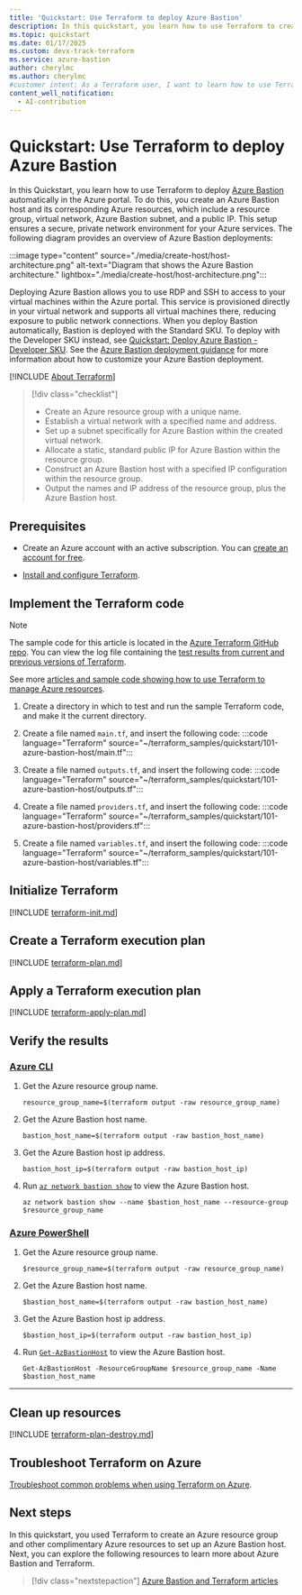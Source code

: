 ```yaml
---
title: 'Quickstart: Use Terraform to deploy Azure Bastion'
description: In this quickstart, you learn how to use Terraform to create Azure resources for an Azure Bastion deployment.'
ms.topic: quickstart
ms.date: 01/17/2025
ms.custom: devx-track-terraform
ms.service: azure-bastion
author: cherylmc
ms.author: cherylmc
#customer intent: As a Terraform user, I want to learn how to use Terraform to create Azure resources that set up Azure Bastion host. The Azure resources in an Azure Bastion deployment include an Azure resource group, a virtual network, an Azure Bastion subnet, a public IP, and an Azure Bastion host.
content_well_notification: 
  - AI-contribution
---
```


# Quickstart: Use Terraform to deploy Azure Bastion

In this Quickstart, you learn how to use Terraform to deploy [Azure Bastion](bastion-overview.md) automatically in the Azure portal. To do this, you create an Azure Bastion host and its corresponding Azure resources, which include a resource group, virtual network, Azure Bastion subnet, and a public IP. This setup ensures a secure, private network environment for your Azure services. The following diagram provides an overview of Azure Bastion deployments:

:::image type="content" source="./media/create-host/host-architecture.png" alt-text="Diagram that shows the Azure Bastion architecture." lightbox="./media/create-host/host-architecture.png":::

Deploying Azure Bastion allows you to use RDP and SSH to access to your virtual machines within the Azure portal. This service is provisioned directly in your virtual network and supports all virtual machines there, reducing exposure to public network connections. When you deploy Bastion automatically, Bastion is deployed with the Standard SKU. To deploy with the Developer SKU instead, see [Quickstart: Deploy Azure Bastion - Developer SKU](quickstart-developer-sku.md). See the [Azure Bastion deployment guidance](quickstart-host-portal.md) for more information about how to customize your Azure Bastion deployment.

[!INCLUDE [About Terraform](~/azure-dev-docs-pr/articles/terraform/includes/abstract.md)]

> [!div class="checklist"]
> * Create an Azure resource group with a unique name.
> * Establish a virtual network with a specified name and address.
> * Set up a subnet specifically for Azure Bastion within the created virtual network.
> * Allocate a static, standard public IP for Azure Bastion within the resource group.
> * Construct an Azure Bastion host with a specified IP configuration within the resource group.
> * Output the names and IP address of the resource group, plus the Azure Bastion host.

## Prerequisites

- Create an Azure account with an active subscription. You can [create an account for free](https://azure.microsoft.com/free/?WT.mc_id=A261C142F).

- [Install and configure Terraform](/azure/developer/terraform/quickstart-configure).

## Implement the Terraform code

> [!NOTE]
> The sample code for this article is located in the [Azure Terraform GitHub repo](https://github.com/Azure/terraform/tree/master/quickstart/101-azure-bastion-host). You can view the log file containing the [test results from current and previous versions of Terraform](https://github.com/Azure/terraform/tree/master/quickstart/101-azure-bastion-host/TestRecord.md).
> 
> See more [articles and sample code showing how to use Terraform to manage Azure resources](/azure/terraform).

1. Create a directory in which to test and run the sample Terraform code, and make it the current directory.

1. Create a file named `main.tf`, and insert the following code:
:::code language="Terraform" source="~/terraform_samples/quickstart/101-azure-bastion-host/main.tf":::

1. Create a file named `outputs.tf`, and insert the following code:
:::code language="Terraform" source="~/terraform_samples/quickstart/101-azure-bastion-host/outputs.tf":::

1. Create a file named `providers.tf`, and insert the following code:
:::code language="Terraform" source="~/terraform_samples/quickstart/101-azure-bastion-host/providers.tf":::

1. Create a file named `variables.tf`, and insert the following code:
:::code language="Terraform" source="~/terraform_samples/quickstart/101-azure-bastion-host/variables.tf":::

## Initialize Terraform

[!INCLUDE [terraform-init.md](~/azure-dev-docs-pr/articles/terraform/includes/terraform-init.md)]

## Create a Terraform execution plan

[!INCLUDE [terraform-plan.md](~/azure-dev-docs-pr/articles/terraform/includes/terraform-plan.md)]

## Apply a Terraform execution plan

[!INCLUDE [terraform-apply-plan.md](~/azure-dev-docs-pr/articles/terraform/includes/terraform-apply-plan.md)]

## Verify the results

### [Azure CLI](#tab/azure-cli)

1. Get the Azure resource group name.

    ```console
    resource_group_name=$(terraform output -raw resource_group_name)
    ```

1. Get the Azure Bastion host name.

    ```console
    bastion_host_name=$(terraform output -raw bastion_host_name)
    ```

1. Get the Azure Bastion host ip address.

    ```console
    bastion_host_ip=$(terraform output -raw bastion_host_ip)
    ```

1. Run [`az network bastion show`](/cli/azure/network/bastion#az-network-bastion-show) to view the Azure Bastion host.

    ```azurecli
    az network bastion show --name $bastion_host_name --resource-group $resource_group_name
    ```

### [Azure PowerShell](#tab/azure-powershell)

1. Get the Azure resource group name.

    ```console
    $resource_group_name=$(terraform output -raw resource_group_name)
    ```

1. Get the Azure Bastion host name.

    ```console
    $bastion_host_name=$(terraform output -raw bastion_host_name)
    ```

1. Get the Azure Bastion host ip address.

    ```console
    $bastion_host_ip=$(terraform output -raw bastion_host_ip)
    ```

1. Run [`Get-AzBastionHost`](/powershell/module/az.network/get-azbastion?view=azps-13.0.0) to view the Azure Bastion host.

    ```azurepowershell
    Get-AzBastionHost -ResourceGroupName $resource_group_name -Name $bastion_host_name
    ```

---

## Clean up resources

[!INCLUDE [terraform-plan-destroy.md](~/azure-dev-docs-pr/articles/terraform/includes/terraform-plan-destroy.md)]

## Troubleshoot Terraform on Azure

[Troubleshoot common problems when using Terraform on Azure](/azure/developer/terraform/troubleshoot).

## Next steps

In this quickstart, you used Terraform to create an Azure resource group and other complimentary Azure resources to set up an Azure Bastion host. Next, you can explore the following resources to learn more about Azure Bastion and Terraform.

> [!div class="nextstepaction"]
> [Azure Bastion and Terraform articles](/search/?terms=Azure%20bastion%20host%20and%20terraform)
